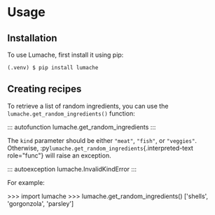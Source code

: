 # Usage

## Installation

To use Lumache, first install it using pip:

``` console
(.venv) $ pip install lumache
```

## Creating recipes

To retrieve a list of random ingredients, you can use the
`lumache.get_random_ingredients()` function:

::: autofunction
lumache.get_random_ingredients
:::

The `kind` parameter should be either `"meat"`, `"fish"`, or
`"veggies"`. Otherwise,
:py`lumache.get_random_ingredients`{.interpreted-text role="func"} will
raise an exception.

::: autoexception
lumache.InvalidKindError
:::

For example:

\>\>\> import lumache \>\>\> lumache.get_random_ingredients()
\[\'shells\', \'gorgonzola\', \'parsley\'\]
